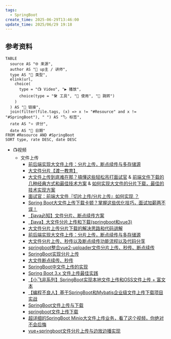 ```yaml
---
tags:
  - SpringBoot
create_time: 2025-06-29T13:46:00
update_time: 2025/06/29 19:18
---
```


## 参考资料

```dataview
TABLE 
  source AS "🌐 来源", 
  author AS "👤 up主 / 讲师", 
  type AS "📁 类型", 
  elink(url, 
    choice(
      type = "📺 Video", "▶ 播放", 
      choice(type = "🛠️ 工具", "🧰 使用", "📖 跳转") 
    )
  ) AS "🔗 链接", 
  join(filter(file.tags, (x) => x != "#Resource" and x != "#SpringBoot"), " ") AS "🏷️ 标签", 
  rate AS "⭐ 评分", 
  date AS "📅 日期"
FROM #Resource AND #SpringBoot 
SORT type, rate DESC, date DESC
```

- 📺视频
	- 文件上传
		- [前后端实现大文件上传：分片上传，断点续传与多存储源](https://www.bilibili.com/video/BV1p9RhYzEgf?vd_source=84272a2d7f72158b38778819be5bc6ad)
		- [大文件分片【渡一教育】](https://www.bilibili.com/video/BV1saPyeeEN9?vd_source=84272a2d7f72158b38778819be5bc6ad)
		- [大文件上传到底难在那？搞懂这些轻松吊打面试官](https://www.bilibili.com/video/BV1gJwneBEH4?vd_source=84272a2d7f72158b38778819be5bc6ad) & [前端文件下载的几种经典方式和最佳技术方案](https://www.bilibili.com/video/BV1uu4y1b7Ci?vd_source=84272a2d7f72158b38778819be5bc6ad) & [如何实现大文件的分片下载，最佳的技术实现方案](https://www.bilibili.com/video/BV1BN41177b1?vd_source=84272a2d7f72158b38778819be5bc6ad)
		- [面试官：前端大文件『切片上传/分片上传』如何实现 ？](https://www.bilibili.com/video/BV1Bu411t7ju?vd_source=84272a2d7f72158b38778819be5bc6ad)
		- [Spring Boot大文件上传下载卡顿？掌握这些优化技巧，面试加薪两不误！](https://www.bilibili.com/video/BV1TGQ5YXEb4?vd_source=84272a2d7f72158b38778819be5bc6ad)
		- [【java必知】文件分片、断点续传方案](https://www.bilibili.com/video/BV1tV411V7nn?vd_source=84272a2d7f72158b38778819be5bc6ad)
		- [【java】大文件分片上传和下载(springboot和vue3)](https://www.bilibili.com/video/BV1CA411f7np?vd_source=84272a2d7f72158b38778819be5bc6ad)
		- [大文件分片上传分片下载的解决思路和代码讲解](https://www.bilibili.com/video/BV1GEvQeLEnK?vd_source=84272a2d7f72158b38778819be5bc6ad)
		- [前后端实现大文件上传：分片上传，断点续传与多存储源](https://www.bilibili.com/video/BV1p9RhYzEgf?vd_source=84272a2d7f72158b38778819be5bc6ad)
		- [大文件分片上传、秒传以及断点续传功能流程以及代码分享](https://www.bilibili.com/video/BV1aD4y1Y7Co?vd_source=84272a2d7f72158b38778819be5bc6ad)
		- [springboot整合vue2-uploader文件分片上传、秒传、断点续传](https://www.bilibili.com/video/BV15F411g7cf?vd_source=84272a2d7f72158b38778819be5bc6ad)
		- [SpringBoot实现分片上传](https://www.bilibili.com/video/BV1C84y197H7?vd_source=84272a2d7f72158b38778819be5bc6ad)
		- [大文件断点续传、秒传](https://www.bilibili.com/video/BV1bcsEepEEn?vd_source=84272a2d7f72158b38778819be5bc6ad)
		- [SpringBoot中文件上传的实现](https://www.bilibili.com/video/BV1TH4y1z7XN?vd_source=84272a2d7f72158b38778819be5bc6ad)
		- [Spring Boot 3.x 文件上传最佳实践](https://www.bilibili.com/video/BV1eoWPe9EBR?vd_source=84272a2d7f72158b38778819be5bc6ad)
		- [【小飞非系列】SpringBoot实现本地文件上传和OSS文件上传 + 富文本](https://www.bilibili.com/video/BV1C3411b7wt?vd_source=84272a2d7f72158b38778819be5bc6ad)
		- [【编程不良人】基于SpringBoot和Mybatis企业级文件上传下载项目实战](https://www.bilibili.com/video/BV1764y1u7gn?vd_source=84272a2d7f72158b38778819be5bc6ad)
		- [SpringBoot文件上传与下载](https://www.bilibili.com/video/BV1PQ4y167NZ?vd_source=84272a2d7f72158b38778819be5bc6ad)
		- [springboot文件上传下载](https://www.bilibili.com/video/BV1m1421B7Ja?vd_source=84272a2d7f72158b38778819be5bc6ad)
		- [超详细的SpringBoot Minio大文件上传业务，看了这个视频，你绝对不会后悔](https://www.bilibili.com/video/BV1vC4y1X7UR?vd_source=84272a2d7f72158b38778819be5bc6ad)
		- [vue+springboot文件分片上传与边放边播实现](https://www.bilibili.com/video/BV1Sh4y1k7Xi?vd_source=84272a2d7f72158b38778819be5bc6ad)
